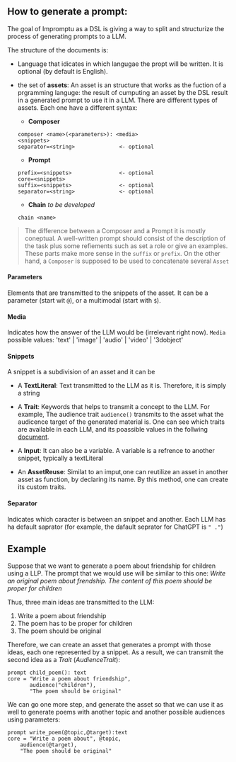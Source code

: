 ## How to generate a prompt:
The goal of Impromptu as a DSL is giving a way to split and structurize the process of generating prompts to a LLM.

The structure of the documents is:
- Language that idicates in which langugae the propt will be written. It is optional (by default is English).
- the set of **assets**: An asset is an structure that works as the fuction of a prgramming languge: the result of cumputing an asset by the DSL result in a generated prompt to use it in a LLM.
There are different types of assets. Each one have a different syntax:

    - **Composer**
    ```
    composer <name>(<parameters>): <media>
    <snippets>
    separator=<string>              <- optional
    ```
    - **Prompt** 
    ```prompt <name>(<parameters>): <media>
    prefix=<snippets>               <- optional
    core=<snippets>
    suffix=<snippets>               <- optional
    separator=<string>              <- optional
    ```


    - **Chain** *to be developed*
    ```
    chain <name>
    ```

> The difference between a Composer and a Prompt it is mostly coneptual. A well-written prompt should consist of the description of the task plus some refiements such as set a role or give an examples. These parts make more sense in the `suffix` or `prefix`.
On the other hand, a `Composer` is supposed to be used to concatenate several `Asset`



#### Parameters
Elements that are transmitted to the snippets of the asset. It can be a parameter (start wit `@`), or a multimodal (start with `$`).

#### Media
 Indicates how the answer of the LLM would be (irrelevant right now).
 `Media` possible values:
 'text' | 'image' | 'audio' | 'video' | '3dobject'

#### Snippets
 A snippet is a subdivision of an asset and it can be
 - A **TextLiteral**: Text transmitted to the LLM as it is. Therefore, it is simply a string

 - A **Trait**: Keywords that helps to transmit a concept to the LLM. For example, The audience trait `audience()` transmits to the asset what the audicence target of the generated material is. One can see which traits are available in each LLM, and its poassible values in the follwing [document](traits_cheat_sheet.md).

 - A **Input**: It can also be a variable. A variable is a refrence to another snippet, typically a textLiteral

 - An **AssetReuse**: Similat to an imput,one can reutilize an asset in another asset as function, by declaring its name. By this method, one can create its custom traits.

#### Separator

Indicates which caracter is between an snippet and another. Each LLM has ha default saprator (for example, the dafault seprator for ChatGPT is `" ."`)

 ## Example

 Suppose that we want to generate a poem about friendship for children using a LLP. The prompt that we would use will be similar to this one:
 *Write an original poem about frendship. The content of this poem should be proper for children*

 Thus, three main ideas are transmitted to the LLM:
 1) Write a poem about friendship
 2) The poem has to be proper for children
 3) The poem should be original

 Therefore, we can create an asset that generates a prompt with those ideas, each one represented by a snippet. As a result, we can transmit the second idea as a *Trait* (*AudienceTrait*):
 ```
 prompt child_poem(): text 
 core = "Write a poem about friendship",
        audience("children"),
        "The poem should be original"
 ``` 

 We can go one more step, and generate the asset so that we can use it as well to generate poems with another topic and another possible audiences using parameters:

```
prompt write_poem(@topic,@target):text
core = "Write a poem about", @topic,
    audience(@target),
    "The poem should be original"
```

